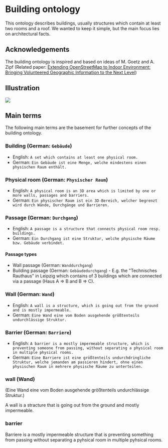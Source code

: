 # Building ontology

This ontology describes buildings, usually structures which contain at least two rooms and a roof. We wanted to keep it simple, but the main focus lies on architectural facts.

## Acknowledgements

The building ontology is inspired and based on ideas of M. Goetz and A. Zipf (Related paper: [Extending OpenStreetMap to Indoor Environment: Bringing Volunteered Geographic Information to the Next Level](http://koenigstuhl.geog.uni-heidelberg.de/publications/2011/Goetz/Goetz-Zipf_2011_IndoorOSM.pdf))

## Illustration

![](https://rawgit.com/AKSW/leds-asp-f-ontologies/master/ontologies/building/diagram.svg)

## Main terms

The following main terms are the basement for further concepts of the building ontology.

### Building (German: `Gebäude`)

* English: `A set which contains at least one physical room.`
* German: `Ein Gebäude ist eine Menge, welche mindestens einen physischen Raum enthält.`

### Physical room (German: `Physischer Raum`)

* English: `A physical room is an 3D area which is limited by one or more walls, passages and barriers.`
* German: `Ein physischer Raum ist ein 3D-Bereich, welcher begrenzt wird durch Wände, Durchgänge und Barrieren.`

### Passage (German: `Durchgang`)

* English: `A passage is a structure that connects physical room resp. buildings.`
* German: `Ein Durchgang ist eine Struktur, welche physische Räume bzw. Gebäude verbindet.`

#### Passage types

- Wall passage (German: `Wanddurchgang`)
- Building passage (German: `Gebäudedurchgang`) - E.g. the "Technisches Rauthaus" in Leipzig which contains of 3 buildings which are connected via a passage (Haus A => B and B => C).

### Wall (German: `Wand`)

* English: `A wall is a structure, which is going out from the ground and is mostly impermeable.`
* German: `Eine Wand eine vom Boden ausgehende größtenteils undurchlässige Struktur.`

### Barrier (German: `Barriere`)

* English: `A barrier is a mostly impermeable structure, which is preventing someone from passing, without separating a physical room in multiple physical rooms.`
* German: `Eine Barriere ist eine größtenteils undurchdringliche Struktur, welche jemanden am passieren hindert, ohne einen physischen Raum in mehrere physische Räume zu unterteilen.`


### wall (Wand)

(Eine Wand eine vom Boden ausgehende größtenteils undurchlässige Struktur.)

A wall is a stracture that is going out from the ground and mostly impermeable.

### barrier
Barriere is a mostly impermeable structure that is preventing something from passing without separating a pyhsical room in multiple pyhsical rooms.
